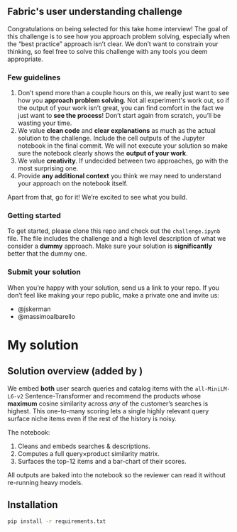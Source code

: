 ## Fabric's user understanding challenge

Congratulations on being selected for this take home interview! The goal of this challenge is to see how you approach problem solving, especially when the “best practice” approach isn’t clear. We don’t want to constrain your thinking, so feel free to solve this challenge with any tools you deem appropriate.

### Few guidelines

1. Don’t spend more than a couple hours on this, we really just want to see how you **approach problem solving**. Not all experiment's work out, so if the output of your work isn’t great, you can find comfort in the fact we just want to **see the process**! Don’t start again from scratch, you’ll be wasting your time.
2. We value **clean code** and **clear explanations** as much as the actual solution to the challenge. Include the cell outputs of the Jupyter notebook in the final commit. We will not execute your solution so make sure the notebook clearly shows the **output of your work**.
3. We value **creativity**. If undecided between two approaches, go with the most surprising one.
4. Provide **any additional context** you think we may need to understand your approach on the notebook itself.

Apart from that, go for it! We’re excited to see what you build.

### Getting started

To get started, please clone this repo and check out the `challenge.ipynb` file. The file includes the challenge and a high level description of what we consider a **dummy** approach. Make sure your solution is **significantly** better that the dummy one.

### Submit your solution

When you’re happy with your solution, send us a link to your repo. If you don’t feel like making your repo public, make a private one and invite us:

- @jskerman
- @massimoalbarello

# My solution
## Solution overview (added by <your-name>)

We embed **both** user search queries and catalog items with the
`all-MiniLM-L6-v2` Sentence-Transformer and recommend the products whose
**maximum** cosine similarity across *any* of the customer’s searches is
highest.  This one-to-many scoring lets a single highly relevant query
surface niche items even if the rest of the history is noisy.

The notebook:
1. Cleans and embeds searches & descriptions.
2. Computes a full query×product similarity matrix.
3. Surfaces the top-12 items and a bar-chart of their scores.

All outputs are baked into the notebook so the reviewer can read it
without re-running heavy models.
## Installation
```bash
pip install -r requirements.txt
```